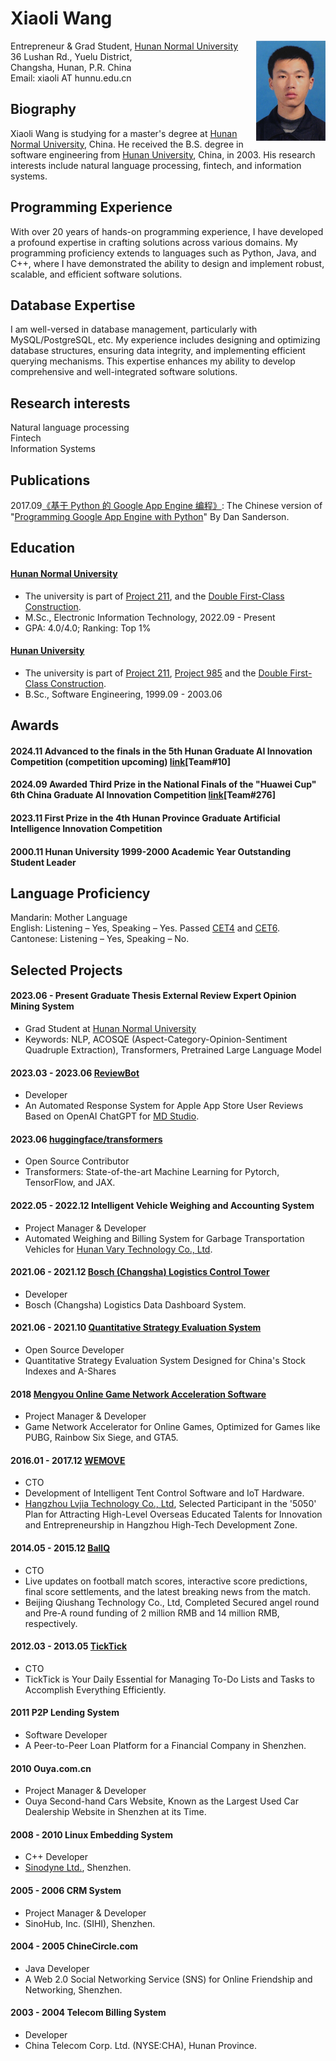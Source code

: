 # Xiaoli Wang

<img align="right" height="160" src="photos/xiaoli.jpg">

Entrepreneur & Grad Student,  [Hunan Normal University](https://en.wikipedia.org/wiki/Hunan_Normal_University)\
36 Lushan Rd., Yuelu District,\
Changsha, Hunan, P.R. China\
Email: xiaoli AT hunnu.edu.cn

## Biography
Xiaoli Wang is studying for a master's degree at [Hunan Normal University](https://en.wikipedia.org/wiki/Hunan_Normal_University), China. He received the B.S. degree in software engineering from [Hunan University](https://en.wikipedia.org/wiki/Hunan_University), China, in 2003. His research interests include natural language processing, fintech, and information systems.

## Programming Experience
With over 20 years of hands-on programming experience, I have developed a profound expertise in crafting solutions across various domains. My programming proficiency extends to languages such as Python, Java, and C++, where I have demonstrated the ability to design and implement robust, scalable, and efficient software solutions.

## Database Expertise
I am well-versed in database management, particularly with MySQL/PostgreSQL, etc. My experience includes designing and optimizing database structures, ensuring data integrity, and implementing efficient querying mechanisms. This expertise enhances my ability to develop comprehensive and well-integrated software solutions.

## Research interests
Natural language processing\
Fintech\
Information Systems

## Publications
2017.09[《基于 Python 的 Google App Engine 编程》](https://book.douban.com/subject/30282716/): The Chinese version of "[Programming Google App Engine with Python](https://www.amazon.com/Programming-Google-Engine-Python-Infrastructure-ebook/dp/B010GNIV88)" By Dan Sanderson.

## Education
#### [Hunan Normal University](https://en.wikipedia.org/wiki/Hunan_Normal_University) 
- The university is part of [Project 211](https://en.wikipedia.org/wiki/Project_211), and the [Double First-Class Construction](https://en.wikipedia.org/wiki/Double_First-Class_Construction).
- M.Sc., Electronic Information Technology, 2022.09 - Present
- GPA: 4.0/4.0; Ranking: Top 1%

#### [Hunan University](https://en.wikipedia.org/wiki/Hunan_University)
- The university is part of [Project 211](https://en.wikipedia.org/wiki/Project_211), [Project 985](https://en.wikipedia.org/wiki/Project_985) and the [Double First-Class Construction](https://en.wikipedia.org/wiki/Double_First-Class_Construction).
- B.Sc., Software Engineering, 1999.09 - 2003.06

## Awards
#### 2024.11 Advanced to the finals in the 5th Hunan Graduate AI Innovation Competition (competition upcoming) [link](https://mp.weixin.qq.com/s/SFO4y76OL08A6wjDQsosJw)[Team#10]
#### 2024.09 Awarded Third Prize in the National Finals of the "Huawei Cup" 6th China Graduate AI Innovation Competition [link](https://cpipc.acge.org.cn//cw/detail/2c9088a5696cbf370169a3f8101510bd/2c90801a91ff34d00191ffd5f79604e7)[Team#276]
#### 2023.11 First Prize in the 4th Hunan Province Graduate Artificial Intelligence Innovation Competition 
#### 2000.11 Hunan University 1999-2000 Academic Year Outstanding Student Leader

## Language Proficiency
Mandarin: Mother Language\
English: Listening – Yes, Speaking – Yes. Passed [CET4](https://en.wikipedia.org/wiki/College_English_Test) and [CET6](https://en.wikipedia.org/wiki/College_English_Test). \
Cantonese: Listening – Yes, Speaking – No.

## Selected Projects
#### 2023.06 - Present Graduate Thesis External Review Expert Opinion Mining System
- Grad Student at [Hunan Normal University](https://en.wikipedia.org/wiki/Hunan_Normal_University)
- Keywords: NLP, ACOSQE (Aspect-Category-Opinion-Sentiment Quadruple Extraction), Transformers, Pretrained Large Language Model

#### 2023.03 - 2023.06 [ReviewBot](https://md.studio)
- Developer
- An Automated Response System for Apple App Store User Reviews Based on OpenAI ChatGPT for [MD Studio](https://md.studio).

#### 2023.06 [huggingface/transformers](https://github.com/huggingface/transformers/pull/24340)
- Open Source Contributor
- Transformers: State-of-the-art Machine Learning for Pytorch, TensorFlow, and JAX.

#### 2022.05 - 2022.12 Intelligent Vehicle Weighing and Accounting System
- Project Manager & Developer
- Automated Weighing and Billing System for Garbage Transportation Vehicles for [Hunan Vary Technology Co., Ltd](http://en.vary.net.cn/).

#### 2021.06 - 2021.12 [Bosch (Changsha) Logistics Control Tower](https://www.bosch.com.cn/en/our-company/bosch-in-china/bosch-automotive-products-changsha/)
- Developer
- Bosch (Changsha) Logistics Data Dashboard System.

#### 2021.06 - 2021.10 [Quantitative Strategy Evaluation System](https://github.com/xiaoli/Light)
- Open Source Developer
- Quantitative Strategy Evaluation System Designed for China's Stock Indexes and A-Shares

#### 2018 [Mengyou Online Game Network Acceleration Software](https://www.mengyou360.com/)
- Project Manager & Developer
- Game Network Accelerator for Online Games, Optimized for Games like PUBG, Rainbow Six Siege, and GTA5.

#### 2016.01 - 2017.12 [WEMOVE](https://www.wemovetech.com/en)
- CTO
- Development of Intelligent Tent Control Software and IoT Hardware.
- [Hangzhou Lvjia Technology Co., Ltd](https://www.wemovetech.com/en), Selected Participant in the '5050' Plan for Attracting High-Level Overseas Educated Talents for Innovation and Entrepreneurship in Hangzhou High-Tech Development Zone.

#### 2014.05 - 2015.12 [BallQ](https://www.tianyancha.com/brand/b7ba0134081)
- CTO
- Live updates on football match scores, interactive score predictions, final score settlements, and the latest breaking news from the match.
- Beijing Qiushang Technology Co., Ltd, Completed Secured angel round and Pre-A round funding of 2 million RMB and 14 million RMB, respectively.

#### 2012.03 - 2013.05 [TickTick](https://www.ticktick.com/?language=en_us)
- CTO
- TickTick is Your Daily Essential for Managing To-Do Lists and Tasks to Accomplish Everything Efficiently.

#### 2011 P2P Lending System
- Software Developer
- A Peer-to-Peer Loan Platform for a Financial Company in Shenzhen.

#### 2010 Ouya.com.cn
- Project Manager & Developer
- Ouya Second-hand Cars Website, Known as the Largest Used Car Dealership Website in Shenzhen at its Time.

#### 2008 - 2010 Linux Embedding System
- C++ Developer
- [Sinodyne Ltd.](https://sinodyne.net/), Shenzhen.

#### 2005 - 2006 CRM System
- Project Manager & Developer
- SinoHub, Inc. (SIHI), Shenzhen.

#### 2004 - 2005 ChineCircle.com
- Java Developer
- A Web 2.0 Social Networking Service (SNS) for Online Friendship and Networking, Shenzhen.

#### 2003 - 2004 Telecom Billing System
- Developer
- China Telecom Corp. Ltd. (NYSE:CHA), Hunan Province.
